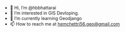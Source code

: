 - 👋 Hi, I’m @hbbhattarai
- 👀 I’m interested in GIS Devloping.
- 🌱 I’m currently learning Geodjango
- 📫 How to reach me at hemchettri56.geo@gmail.com

<!---
hbbhattarai/hbbhattarai is a ✨ special ✨ repository because its `README.md` (this file) appears on your GitHub profile.
You can click the Preview link to take a look at your changes.
--->
